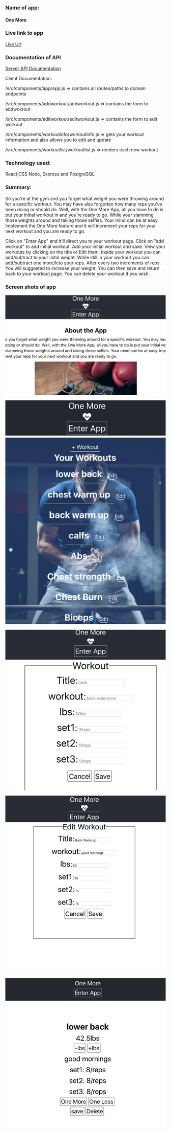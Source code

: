 ### Name of app: 
#### One More

### Live link to app
[Live Url](https://zeit.co/zapien120/one-more-app/csbn3j1sb)

### Documentation of API
[Server API Documentation](https://github.com/thinkful-ei-iguana/javi-one-more-server)

Client Documentation:

/src/components/app/app.js => contains all routes/paths to domain endpoints

/src/components/addworkout/addworkout.js => contains the form to addwokrout

/src/components/editworkout/editworkout.js => contains the form to edit workout

/src/components/workoutinfo/workoutinfo.js => gets your workout information and also allows you to edit and update

/src/components/workoutlist/workoutlist.js => renders each new workout


### Technology used: 
React,CSS Node, Express and PostgreSQL


### Summary: 
So you're at the gym and you forget what weight you were throwing around for a specific workout. You may have also forgotten how many reps you've been doing or should do. Well, with the One More App, all you have to do is put your initial workout in and you're ready to go. While your slamming those weights around and taking those selfies. Your mind can be at easy. Implement the One More feature and it will increment your reps for your next workout and you are ready to go. 
     
Click on "Enter App" and it'll direct you to your workout page.
Click on "add workout" to add initial workout.
Add your initial workout and save.
View your workouts by clicking on the title or Edit them.
Inside your workout you can add/subtract to your inital weight.
While still in your workout you can add/subtract one more/leto your reps.
After every two increments of reps. You will suggested to increase your weight.
You can then save and return back to your workout page.
You can delete your workout if you wish.


### Screen shots of app
![](/src/Images/landing-page.png)

![](/src/Images/one-more.png)

![](/src/Images/add-workout.png)

![](/src/Images/edit-form.png)

![](/src/Images/workout-log.png)











